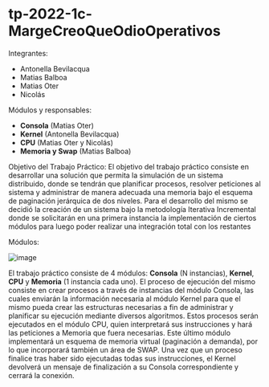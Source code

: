 # tp-2022-1c-MargeCreoQueOdioOperativos
Integrantes:
* Antonella Bevilacqua
* Matias Balboa
* Matias Oter
* Nicolás

Módulos y responsables:
* **Consola** (Matias Oter)
* **Kernel** (Antonella Bevilacqua)
* **CPU** (Matias Oter y Nicolás)
* **Memoria y Swap** (Matias Balboa)

Objetivo del Trabajo Práctico:
El objetivo del trabajo práctico consiste en desarrollar una solución que permita la simulación de un sistema distribuido, donde se tendrán que planificar procesos, resolver peticiones al sistema y administrar de manera adecuada una memoria bajo el esquema de paginación jerárquica de dos niveles.
Para el desarrollo del mismo se decidió la creación de un sistema bajo la metodología Iterativa Incremental donde se solicitarán en una primera instancia la implementación de ciertos módulos para luego poder realizar una integración total con los restantes

Módulos:

![image](https://github.com/antobevi/tp-2022-1c-SO-MargeCreoQueOdioOperativos/assets/48884370/79d5f21b-5798-4329-84ce-f3cd308c92c6)

El trabajo práctico consiste de 4 módulos: **Consola** (N instancias), **Kernel**, **CPU** y **Memoria** (1 instancia cada uno).
El proceso de ejecución del mismo consiste en crear procesos a través de instancias del módulo Consola, las cuales enviarán la información necesaria al módulo Kernel para que el mismo pueda crear las estructuras necesarias a fin de administrar y planificar su ejecución mediante diversos algoritmos. Estos procesos serán ejecutados en el módulo CPU, quien interpretará sus instrucciones y hará las peticiones a Memoria que fuera necesarias. Este último módulo implementará un esquema de memoria virtual (paginación a demanda), por lo que incorporará también un área de SWAP.
Una vez que un proceso finalice tras haber sido ejecutadas todas sus instrucciones, el Kernel devolverá un mensaje de finalización a su Consola correspondiente y cerrará la conexión.
